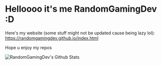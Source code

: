# Helloooo it's me RandomGamingDev :D

Here's my website (some stuff might not be updated cause being lazy lol): </br>
https://randomgamingdev.github.io/index.html

Hope u enjoy my repos

![RandomGamingDev's Github Stats](https://github-readme-stats.vercel.app/api?username=RandomGamingDev&show_icons=true&theme=github_dark&count_private=true&include_all_commits=true)
